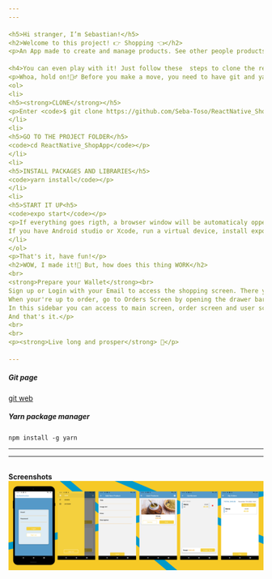 ```yaml
---
---

<h5>Hi stranger, I’m Sebastian!</h5>
<h2>Welcome to this project! 👉 Shopping 👈</h2>
<p>An App made to create and manage products. See other people products, add to your cart and order them!</p>

<h4>You can even play with it! Just follow these  steps to clone the repository</h4>
<p>Whoa, hold on!👮‍♂️ Before you make a move, you need to have git and yarn package manager and Andorid Studio installed on your PC, Xcode in your Mac or Expo App in your mobile device.<em>(You may find the links at the bottom)</em>
<ol>
<li>
<h5><strong>CLONE</strong></h5>
<p>Enter <code>$ git clone https://github.com/Seba-Toso/ReactNative_ShopApp</code> in your <code>command shell </code>and then press ENTER.</p>
</li>
<li>
<h5>GO TO THE PROJECT FOLDER</h5>
<code>cd ReactNative_ShopApp</code></p>
</li>
<li>
<h5>INSTALL PACKAGES AND LIBRARIES</h5>
<code>yarn install</code></p>
</li>
<li>
<h5>START IT UP<h5>
<code>expo start</code></p>
<p>If everything goes rigth, a browser window will be automaticaly oppened and it will show you a QR Code that you can scan with your device and this will open the app.</br> 
If you have Android studio or Xcode, run a virtual device, install expo app on it and run RickAndMorty's App by pressing <code>a</code> for Android Virtual Device or <code>i</code> for Ios Virtual Device, in your command shell</p>
</li>
</ol>
<p>That's it, have fun!</p>
<h2>WOW, I made it!🤯 But, how does this thing WORK</h2>
<br>
<strong>Prepare your Wallet</strong><br>
Sign up or Login with your Email to access the shopping screen. There you will see all available products, enter them to see details and add a certain quantity to your cart.<br>
When your're up to order, go to Orders Screen by opening the drawer bar with the hamburger button in the upper-left corner.</p>
In this sidebar you can access to main screen, order screen and user screen where you will be able to create or manage you own products.</p>
And that's it.</p>
<br>
<br>
<p><strong>Live long and prosper</strong> 🖖</p>

---
```

<h5>Git page</h5>
<a href="https://git-scm.com/downloads" title="https://git-scm.com/downloads">git web</a> 
<h5>Yarn package manager</h5>
<code>npm install -g yarn</code>

---
---

<br>
<strong>Screenshots</strong><br>
<img src="./assets/screens.jpg" alt="screenshots" />
